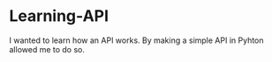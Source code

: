 # Learning-API

I wanted to learn how an API works. By making a simple API in Pyhton allowed me to do so.
